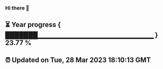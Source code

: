 ### Hi there 👋
⏳ Year progress { ███████▁▁▁▁▁▁▁▁▁▁▁▁▁▁▁▁▁▁▁▁▁▁▁ } 23.77 %
---
⏰ Updated on Tue, 28 Mar 2023 18:10:13 GMT
---
